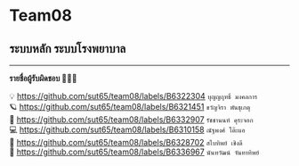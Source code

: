 # Team08
## ระบบหลัก ระบบโรงพยาบาล

<hr/>

**รายชื่อผู้รับผิดชอบ 🧑🏻‍⚕️**

💡    https://github.com/sut65/team08/labels/B6322304     ``บุญญฤทธิ์ มงคลการ``    <Br/>
🪐    https://github.com/sut65/team08/labels/B6321451     ``ขวัญจิรา พันธุเกตุ``     <Br/>
🚀    https://github.com/sut65/team08/labels/B6332907     ``รัชชานนท์ คุระจอก``    <Br/>
💻    https://github.com/sut65/team08/labels/B6310158     ``ณัฐพงศ์ โต๊ะแอ``       <Br/>
📂    https://github.com/sut65/team08/labels/B6328702     ``สไบทิพย์ เชิงดี``       <Br/>
🌷    https://github.com/sut65/team08/labels/B6336967     ``นันทวัฒน์ จันทาทิพย์``    <Br/>

<Br/>


